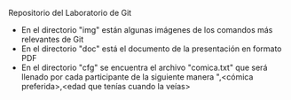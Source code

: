 Repositorio del Laboratorio de Git 
  - En el directorio "img" están algunas imágenes de los comandos más relevantes de Git
  - En el directorio "doc" está el documento de la presentación en formato PDF
  - En el directorio "cfg" se encuentra el archivo "comica.txt" que será llenado por cada participante de la siguiente manera "<nombre>,<cómica preferida>,<edad que tenías cuando la veías>
